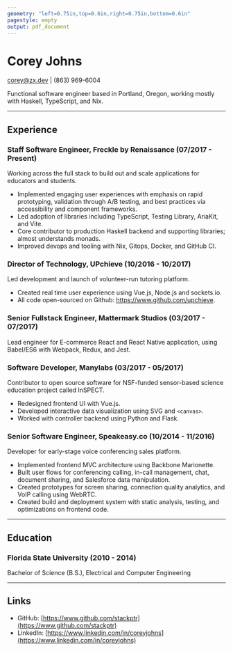 ```yaml
---
geometry: "left=0.75in,top=0.6in,right=0.75in,bottom=0.6in"
pagestyle: empty
output: pdf_document
---
```


# Corey Johns

[corey@zx.dev](mailto:corey@zx.dev) | (863) 969-6004

Functional software engineer based in Portland, Oregon, working mostly with Haskell, TypeScript, and Nix.

-------------------------------------------

## Experience

### Staff Software Engineer, Freckle by Renaissance (07/2017 - Present)

Working across the full stack to build out and scale applications for educators and students.

- Implemented engaging user experiences with emphasis on rapid prototyping, validation through A/B testing, and best practices via accessibility and component frameworks.
- Led adoption of libraries including TypeScript, Testing Library, AriaKit, and Vite.
- Core contributor to production Haskell backend and supporting libraries; almost understands monads.
- Improved devops and tooling with Nix, Gitops, Docker, and GitHub CI.


### Director of Technology, UPchieve (10/2016 - 10/2017)

Led development and launch of volunteer-run tutoring platform.

- Created real time user experience using Vue.js, Node.js and sockets.io.
- All code open-sourced on Github: https://www.github.com/upchieve.


### Senior Fullstack Engineer, Mattermark Studios (03/2017 - 07/2017)

Lead engineer for E-commerce React and React Native application, using Babel/ES6 with Webpack, Redux, and Jest.


### Software Developer, Manylabs (03/2017 - 05/2017)

Contributor to open source software for NSF-funded sensor-based science education project called InSPECT.

- Redesigned frontend UI with Vue.js.
- Developed interactive data visualization using SVG and `<canvas>`.
- Worked with controller backend using Python and Flask.


### Senior Software Engineer, Speakeasy.co (10/2014 - 11/2016)

Developer for early-stage voice conferencing sales platform.

- Implemented frontend MVC architecture using Backbone Marionette.
- Built user flows for conferencing calling, in-call management, chat, document sharing, and Salesforce data manipulation.
- Created prototypes for screen sharing, connection quality analytics, and VoIP calling using WebRTC.
- Created build and deployment system with static analysis, testing, and optimizations on frontend code.

-------------------------------------------

## Education

### Florida State University (2010 - 2014)

Bachelor of Science (B.S.), Electrical and Computer Engineering

-------------------------------------------

## Links

- GitHub: [https://www.github.com/stackptr](https://www.github.com/stackptr)
- LinkedIn: [https://www.linkedin.com/in/coreyjohns](https://www.linkedin.com/in/coreyjohns)

